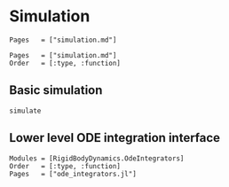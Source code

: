 # Simulation

```@contents
Pages   = ["simulation.md"]
```

```@index
Pages   = ["simulation.md"]
Order   = [:type, :function]
```

## Basic simulation
```@docs
simulate
```

## Lower level ODE integration interface
```@autodocs
Modules = [RigidBodyDynamics.OdeIntegrators]
Order   = [:type, :function]
Pages   = ["ode_integrators.jl"]
```
